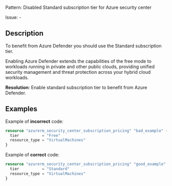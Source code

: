 Pattern: Disabled Standard subscription tier for Azure security center

Issue: -

## Description

To benefit from Azure Defender you should use the Standard subscription tier.
			
Enabling Azure Defender extends the capabilities of the free mode to workloads running in private and other public clouds, providing unified security management and threat protection across your hybrid cloud workloads.

**Resolution**: Enable standard subscription tier to benefit from Azure Defender.

## Examples

Example of **incorrect** code:

```terraform
resource "azurerm_security_center_subscription_pricing" "bad_example" {
  tier          = "Free"
  resource_type = "VirtualMachines"
}
```

Example of **correct** code:

```terraform
resource "azurerm_security_center_subscription_pricing" "good_example" {
  tier          = "Standard"
  resource_type = "VirtualMachines"
}
```